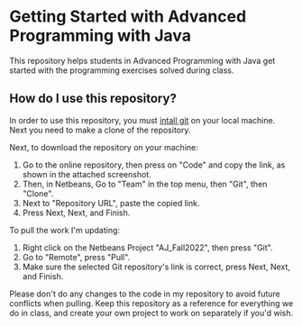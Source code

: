 # Getting Started with Advanced Programming with Java

This repository helps students in Advanced Programming with
Java get started with the programming exercises solved during class.

## How do I use this repository?

In order to use this repository, you must [intall
git](https://git-scm.com/book/en/v2/Getting-Started-Installing-Git) on
your local machine.  Next you need to make a clone of the repository.

Next, to download the repository on your machine:

1. Go to the online repository, then press on "Code" and copy the link, as shown in the attached screenshot.
2. Then, in Netbeans, Go to "Team" in the top menu, then "Git", then "Clone".
3. Next to "Repository URL", paste the copied link.
4. Press Next, Next, and Finish.

To pull the work I'm updating:

1. Right click on the Netbeans Project "AJ_Fall2022", then press "Git".
2. Go to "Remote", press "Pull".
3. Make sure the selected Git repository's link is correct, press Next, Next, and Finish.

Please don't do any changes to the code in my repository to avoid future conflicts when pulling.
Keep this repository as a reference for everything we do in class, and create your own project to work on separately if you'd wish.
